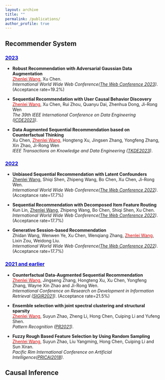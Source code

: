 ```yaml
---
layout: archive
title: ""
permalink: /publications/
author_profile: true
---
```


## Recommender System
### <u><font color="#0000dd">2023</font></u>

- **Robust Recommendation with Adversarial Gaussian Data Augmentation** <br>
  <u><font color="#dd0000">Zhenlei Wang</font></u>, Xu Chen. <br>
  _International World Wide Web Conference([The Web Conference 2023](https://www2023.thewebconf.org/))_. (Acceptance rate=19.2%)<br>


- **Sequential Recommendation with User Causal Behavior Discovery** <br>
  <u><font color="#dd0000">Zhenlei Wang</font></u>, Xu Chen, Rui Zhou, Quanyu Dai, Zhenhua Dong, Ji-Rong Wen <br>
  _The 39th IEEE International Conference on Data Engineering ([ICDE2023](https://icde2023.ics.uci.edu/))_. <br>

- **Data Augmented Sequential Recommendation based on Counterfactual Thinking** <br>
  Xu Chen, <u><font color="#dd0000">Zhenlei Wang</font></u>, Hongteng Xu, Jingsen Zhang, Yongfeng Zhang, Xin Zhao, Ji-Rong Wen <br>
  _IEEE Transactions on Knowledge and Data Engineering ([TKDE2023](https://ieeexplore.ieee.org/xpl/RecentIssue.jsp?punumber=69))_. <br>

### <u><font color="#0000dd">2022</font></u>

- **Unbiased Sequential Recommendation with Latent Confounders** <br>
  <u>Zhenlei Wang</u>, Shiqi Shen, Zhipeng Wang, Bo Chen, Xu Chen, Ji-Rong Wen. <br>
  _International World Wide Web Conference([The Web Conference 2022](https://www2022.thewebconf.org/))_. (Acceptance rate=17.7%)<br>

- **Sequential Recommendation with Decomposed Item Feature Routing** <br>
  Kun Lin, <u>Zhenlei Wang</u>, Zhipeng Wang, Bo Chen, Shiqi Shen, Xu Chen. <br>
  _International World Wide Web Conference([The Web Conference 2022](https://www2022.thewebconf.org/))_. (Acceptance rate=17.7%)<br>


- **Generative Session-based Recommendation** <br>
  Zhidan Wang, Wenwen Ye, Xu Chen, Wenqiang Zhang, <u><font color="#dd0000">Zhenlei Wang</font></u>, Lixin Zou, Weidong Liu. <br>
  _International World Wide Web Conference([The Web Conference 2022](https://www2022.thewebconf.org/))_. (Acceptance rate=17.7%)<br>

### <u><font color="#0000dd">2021 and earlier</font></u>

- **Counterfactual Data-Augmented Sequential Recommendation** <br>
  <u><font color="#dd0000">Zhenlei Wang</font></u>, Jingseng Zhang, Hongteng Xu, Xu Chen, Yongfeng Zhang, Wayne Xin Zhao and Ji-Rong Wen. <br>
  _International Conference on Research on Development in Information Retrieval ([SIGIR2021](http://sigir.org/sigir2021/))_. (Acceptance rate=21.5%)<br>

- **Ensemble selection with joint spectral clustering and structural sparsity** <br>
  <u><font color="#dd0000">Zhenlei Wang</font></u>, Suyun Zhao, Zheng Li, Hong Chen, Cuiping Li and Yufeng Shen. <br>
  _Pattern Recognition ([PR2021](www.elsevier.com/locate/patcog))_. <br>


- **Fuzzy Rough Based Feature Selection by Using Random Sampling** <br>
  <u><font color="#dd0000">Zhenlei Wang</font></u>, Suyun Zhao, Liu Yangming, Hong Chen, Cuiping Li and  Sun Xiran. <br>
  _Pacific Rim International Conference on Artificial Intelligence([PRICAI2018](https://www.springer.com/cn/book/9783319973036))_. <br>


## Causal Inference

